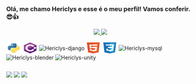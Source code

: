### Olá, me chamo Hericlys e esse é o meu perfil! Vamos conferir. 😎👍

<div align="center">
  <a href="https://github.com/Hericlys">
  <img height="180em" src="https://github-readme-stats.vercel.app/api?username=Hericlys&show_icons=true&theme=dark&include_all_commits=true&count_private=true"/>
  <img height="180em" src="https://github-readme-stats.vercel.app/api/top-langs/?username=Hericlys&layout=compact&langs_count=7&theme=dark"/>
  </a>
</div>
  
<div style="display: inline_block"><br>
    <img align="center" alt="Hericlys-Python" height="30" width="40" src="https://raw.githubusercontent.com/devicons/devicon/master/icons/python/python-original.svg">
    <img align="center" alt="Hericlys-Csharp" height="30" width="40" src="https://raw.githubusercontent.com/devicons/devicon/master/icons/csharp/csharp-original.svg">
    <img align="center" alt="Hericlys-django" height="30" width="40" src="https://cdn.jsdelivr.net/gh/devicons/devicon/icons/django/django-plain.svg">
    <img align="center" alt="Hericlys-HTML" height="30" width="40" src="https://raw.githubusercontent.com/devicons/devicon/master/icons/html5/html5-original.svg">
    <img align="center" alt="Hericlys-CSS" height="30" width="40" src="https://raw.githubusercontent.com/devicons/devicon/master/icons/css3/css3-original.svg">
    <img align="center" alt="Hericlys-mysql" heignt="30" width="40" src="https://cdn.jsdelivr.net/gh/devicons/devicon/icons/mysql/mysql-original.svg">
    <img align="center" alt="Hericlys-blender" heignt="30" width="40" src="https://cdn.jsdelivr.net/gh/devicons/devicon/icons/blender/blender-original.svg">
    <img align="center" alt="Hericlys-unity" heignt="30" width="40" src="https://cdn.jsdelivr.net/gh/devicons/devicon/icons/unity/unity-original.svg">
</div>

##

<div>
    <a href="https://instagram.com/hericlys_" target="_blank"><img src="https://img.shields.io/badge/-Instagram-%23E4405F?style=for-the-badge&logo=instagram&logoColor=white" target="_blank"></a>
   <a href="https://discord.gg/hericlys_" target="_blank"><img src="https://img.shields.io/badge/Discord-7289DA?style=for-the-badge&logo=discord&logoColor=white" target="_blank"></a> 
    <a href = "mailto:hericlysdesa@gmail.com"><img src="https://img.shields.io/badge/-Gmail-%23333?style=for-the-badge&logo=gmail&logoColor=white" target="_blank"></a>  
</div>

